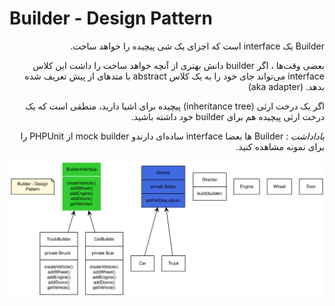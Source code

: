 # Builder - Design Pattern

<div dir="rtl" align="right" >
Builder یک interface است که اجزای یک شی پیچیده را خواهد ساخت.

بعضی وقت‌ها ، اگر builder دانش بهتری از آنچه خواهد ساخت را داشت این کلاس interface  می‌تواند جای خود را به یک کلاس abstract با متدهای از پیش تعریف شده بدهد. (aka adapter)

اگر یک درخت ارثی (inheritance tree) پیچیده برای اشیا دارید، منطقی است که یک درخت ارثی پیچیده هم برای builder خود داشته باشید.

_یاداداشت_ : Builder ها بعضا interface ساده‌ای دارندو mock builder از PHPUnit  را برای نمونه مشاهده کنید.
</div>

![Builder - Design Patter](./yuml/Builder.svg)
